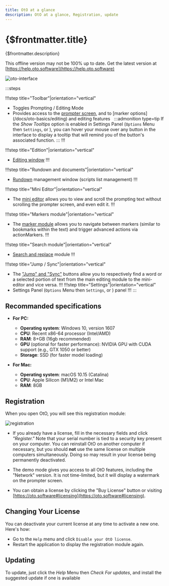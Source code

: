```yaml
---
title: OtO at a glance
description: OtO at a glance, Registration, update
---
```


# {$frontmatter.title}

{$frontmatter.description}

This offline version may not be 100% up to date. Get the latest version at [https://help.oto.software](https://help.oto.software)

![oto-interface](/interface.png)

:::steps

!!!step title="Toolbar"|orientation="vertical"
- Toggles Prompting / Editing Mode
- Provides access to the [prompter screen](/docs/oto-basics/prompting), and to [marker options] (/docs/oto-basics/editing) and editing features
    &nbsp;
    :::admonition type=tip
    If the _Show Tooltips_ option is enabled in Settings Panel (`Options` Menu then `Settings`, or <Number n="8" />), you can hover your mouse over any button in the interface to display a tooltip that will remind you of the button's associated function.
    :::
!!!


!!!step title="Edition"|orientation="vertical"
- [Editing window](/docs/oto-basics/editing)
!!!

!!!step title="Rundown and documents"|orientation="vertical"
- [Rundown](/docs/oto-basics/rundown) management window (scripts list management)
!!!

!!!step title="Mini Editor"|orientation="vertical"
- The [mini editor](/docs/oto-basics/editing#mini-editor) allows you to view and scroll the prompting text without scrolling the prompter screen, and even edit it.
!!!

!!!step title="Markers module"|orientation="vertical"
- The [marker module](/docs/markers/standard-markers) allows you to navigate between markers (similar to bookmarks within the text) and trigger advanced actions via actionMarkers.
!!!


!!!step title="Search module"|orientation="vertical"
- [Search and replace](/docs/oto-basics/editing#mini-editor) module
!!!

!!!step title="Jump / Sync"|orientation="vertical"
- The ["Jump" and "Sync"](/docs/oto-basics/rundown#jump-and-sync) buttons allow you to respectively find a word or a selected portion of text from the main editing module to the mini-editor and vice versa.
!!!
!!!step title="Settings"|orientation="vertical"
- Settings Panel (`Options` Menu then `Settings`, or <Number n="8" />) panel
!!!
:::


## Recommanded specifications

- **For PC:**
  - **Operating system**: Windows 10, version 1607
  - **CPU**: Recent x86-64 processor (Intel/AMD)
  - **RAM**: 8+GB (16gb recommended)
  - **GPU** (optional for faster performance): NVIDIA GPU with CUDA support (e.g., GTX 1050 or better)
  - **Storage**: SSD (for faster model loading)

- **For Mac:**
  - **Operating system**: macOS 10.15 (Catalina)
  - **CPU**: Apple Silicon (M1/M2) or Intel Mac
  - **RAM**: 8GB
  
## Registration

When you open OtO, you will see this registration module:

![registration](/registration.jpg)

- If you already have a license, fill in the necessary fields and click *"Register."* Note that your serial number is tied to a security key present on your computer. You can reinstall OtO on another computer if necessary, but you should **not** use the same license on multiple computers simultaneously. Doing so may result in your license being permanently deactivated.

- The demo mode gives you access to all OtO features, including the "Network" version. It is not time-limited, but it will display a watermark on the prompter screen.

- You can obtain a license by clicking the "Buy License" button or visiting [https://oto.software#licensing](https://oto.software#licensing).

## Changing Your License

You can deactivate your current license at any time to activate a new one. Here's how:
- Go to the `Help` menu and click `Disable your OtO license`.
- Restart the application to display the registration module again.

## Updating

To update, just click the *Help* Menu then *Check For updates*, and install the suggested update if one is available
